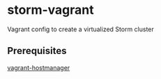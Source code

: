storm-vagrant
=============

Vagrant config to create a virtualized Storm cluster

## Prerequisites ##

[vagrant-hostmanager](https://github.com/smdahlen/vagrant-hostmanager)

